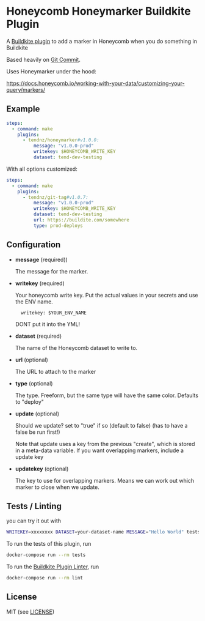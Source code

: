 # Honeycomb Honeymarker Buildkite Plugin

A [Buildkite plugin](https://buildkite.com/docs/agent/v3/plugins) to add a marker in Honeycomb when you do something in Buildkite

Based heavily on [Git Commit](https://github.com/thedyrt/git-commit-buildkite-plugin).

Uses Honeymarker under the hood:

https://docs.honeycomb.io/working-with-your-data/customizing-your-query/markers/

## Example

```yml
steps:
  - command: make
    plugins:
      - tendnz/honeymarker#v1.0.0:
          message: "v1.0.0-prod" 
          writekey: $HONEYCOMB_WRITE_KEY
          dataset: tend-dev-testing
```

With all options customized:

```yml
steps:
  - command: make
    plugins:
      - tendnz/git-tag#v1.0.7:
          message: "v1.0.0-prod"
          writekey: $HONEYCOMB_WRITE_KEY
          dataset: tend-dev-testing
          url: https://buildite.com/somewhere
          type: prod-deploys
```

## Configuration

- **message** (required))

    The message for the marker.

- **writekey** (required)

    Your honeycomb write key. Put the actual values in your secrets and use the ENV name. 

    ```
      writekey: $YOUR_ENV_NAME
    ```

    DONT put it into the YML!

- **dataset** (required)

    The name of the Honeycomb dataset to write to.

- **url** (optional)

  The URL to attach to the marker

- **type** (optional)

  The type. Freeform, but the same type will have the same color. Defaults to "deploy"

- **update** (optional)

  Should we update? set to "true" if so (default to false) (has to have a false be run first!)

  Note that update uses a key from the previous "create", which is stored in a meta-data variable. If you want overlapping markers, include a update key

- **updatekey** (optional)

  The key to use for overlapping markers. Means we can work out which marker to close when we update.



## Tests / Linting

you can try it out with

```bash
WRITEKEY=xxxxxxxx DATASET=your-dataset-name MESSAGE="Hello World" tests/quicktest.sh
```

To run the tests of this plugin, run

```sh
docker-compose run --rm tests
```

To run the [Buildkite Plugin Linter](https://github.com/buildkite-plugins/buildkite-plugin-linter), run

```sh
docker-compose run --rm lint
```

## License

MIT (see [LICENSE](LICENSE))
